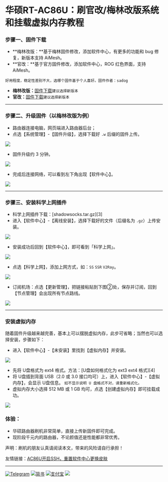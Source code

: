 # 华硕RT-AC86U：刷官改/梅林改版系统和挂载虚拟内存教程

### 步骤一、固件下载

- **梅林改版：**基于梅林固件修改，添加软件中心，有更多的功能和 bug 修复，新版本支持 AiMesh。
- **官改：**基于官方固件修改，添加软件中心，ROG 红色界面，支持 AiMesh。

 `好用程度，稳定性差别不大，选哪个固件基于个人喜好。固件作者：sadog`
 
- **梅林改版：**[固件下载](https://github.com/masonvip/AC86U-meilin/tree/master/file_meilin)`建议选择新版本`
- **官改：**[固件下载](https://github.com/masonvip/AC86U-meilin/tree/master/file_guangai)`建议选择新版本`

---- 

### 步骤二、升级固件（以梅林改版为例）

* 路由器连接电脑，网页端进入路由器后台；
* 点选【系统管理】-【固件升级】，选择下载好 `.w` 后缀的固件上传。

![](pic/00.png)

* 固件升级约 3 分钟。

![](pic/01.png)

- 完成后连接网络，可以看到左下角出现【软件中心】。

![](pic/02.png)

---

### 步骤三、安装科学上网插件

* 科学上网插件下载：[shadowsocks.tar.gz][3]
* 进入【软件中心】-【离线安装】，选择下载好的文件（后缀名为 `.gz`）上传安装。

![](pic/03.png)

* 安装成功后回到【软件中心】，即可看到「科学上网」。

![](pic/04.png)

* 点选【科学上网】，添加上网方式，如：`SS`  `SSR` `V2Ray`。

![](pic/05.png)

* 订阅机场：点选【更新管理】，把链接粘贴到下图②处，保存并订阅，回到【节点管理】会出现所有节点路线。

![](pic/06.png)

---- 

### 安装虚拟内存

随着固件升级越来越完善，基本上可以摆脱虚拟内存，此步可省略；当然也可以选择安装，步骤如下：
* 进入【软件中心】-【未安装】里找到【虚拟内存】并安装。

![](pic/07.png)

* 先将 U盘格式为 ext4 格式。方法：[U盘如何格式化为 ext3 ext4 格式][4]
* 将 U盘插到背面 USB（2.0 或 3.0 接口均可）上，进入【软件中心】-【虚拟内存】，会显示 U盘信息。
`如不显示说明 U 盘格式不对，请重新格式化。`
* 虚拟内存大小选择 512 MB 或 1 GB 均可，点选【创建虚拟内存】即可挂载成功。

![](pic/08.png)

### 体验：

- 华硕路由器刷机非常简单，直接上传新固件即可完成。
- 现阶段千元内的路由器，不论颜值还是性能都非常优秀。

声明：刷机的朋友认真请阅读本文，带来的风险请自行承担！

友情链接：[AC86U开启SSH，重置软件中心更换皮肤](https://github.com/masonvip/AC86U-pifu/blob/master/README.md)

---
[![Telegram](https://rawcdn.githack.com/masonvip/masonvip.github.io/7fa770686f715c1d67b1544a6dc92d0bc24855c2/file01/Telegram.svg)](https://t.me/MasonClub)
[![简书](https://rawcdn.githack.com/masonvip/masonvip.github.io/7fa770686f715c1d67b1544a6dc92d0bc24855c2/file01/简书.svg)](https://www.jianshu.com/u/76be8479a4ae)
[![支付宝](https://rawcdn.githack.com/masonvip/masonvip.github.io/18ae48780713dafb6da43fb13fd869429e648d37/file01/支付宝.svg)](https://github.com/masonvip/masonvip.github.io/blob/master/file01/%E6%94%AF%E4%BB%98%E5%AE%9D.JPG?raw=true)
[![](https://rawcdn.githack.com/masonvip/masonvip.github.io/6f7f84c40b1e1ef79292707e4151017017aa09ed/file01/微信捐赠.svg)](https://github.com/masonvip/masonvip.github.io/blob/master/file01/%E5%BE%AE%E4%BF%A1%E6%94%B6%E6%AC%BE%E4%BA%8C%E7%BB%B4%E7%A0%81.JPG?raw=true)
